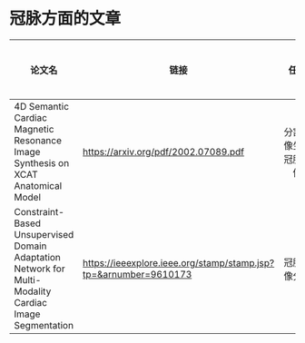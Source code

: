 # 冠脉方面的文章

| 论文名                                                       | <span style="display:inline-block;width:80px">链接</span>    | <span style="display:inline-block;width:50px">任务</span> |   方法    | <span style="display:inline-block;width:80px">下游任务</span> | 数据集 | 数据描述 | 时间 | 发表 |
| ------------------------------------------------------------ | ------------------------------------------------------------ | :-------------------------------------------------------: | :-------: | :----------------------------------------------------------: | :----: | -------- | :--: | :--: |
| 4D Semantic Cardiac Magnetic Resonance Image Synthesis on XCAT Anatomical Model | https://arxiv.org/pdf/2002.07089.pdf                         |                   分割图像生成冠脉图像                    | SPADE GAN |                              无                              |  ACDC  |          | 2020 | MIDL |
| Constraint-Based Unsupervised Domain Adaptation Network for Multi-Modality Cardiac Image Segmentation | https://ieeexplore.ieee.org/stamp/stamp.jsp?tp=&arnumber=9610173 |                       冠脉图像分割                        |           |                                                              |        |          |      |      |